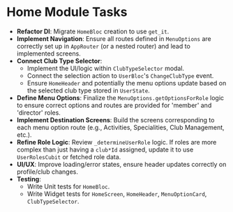 # Home Module Tasks

- **Refactor DI**: Migrate `HomeBloc` creation to use `get_it`.
- **Implement Navigation**: Ensure all routes defined in `MenuOptions` are correctly set up in `AppRouter` (or a nested router) and lead to implemented screens.
- **Connect Club Type Selector**: 
    - Implement the UI/logic within `ClubTypeSelector` modal.
    - Connect the selection action to `UserBloc`'s `ChangeClubType` event.
    - Ensure `HomeHeader` and potentially the menu options update based on the selected club type stored in `UserState`.
- **Define Menu Options**: Finalize the `MenuOptions.getOptionsForRole` logic to ensure correct options and routes are provided for 'member' and 'director' roles.
- **Implement Destination Screens**: Build the screens corresponding to each menu option route (e.g., Activities, Specialities, Club Management, etc.).
- **Refine Role Logic**: Review `_determineUserRole` logic. If roles are more complex than just having a `club*Id` assigned, update it to use `UserRolesCubit` or fetched role data.
- **UI/UX**: Improve loading/error states, ensure header updates correctly on profile/club changes.
- **Testing**: 
    - Write Unit tests for `HomeBloc`.
    - Write Widget tests for `HomeScreen`, `HomeHeader`, `MenuOptionCard`, `ClubTypeSelector`. 